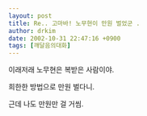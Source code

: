```yaml
---
layout: post
title: Re.. 고마바! 노무현이 만원 벌었군 .
author: drkim
date: 2002-10-31 22:47:16 +0900
tags: [깨달음의대화]
---
```

이래저래 노무현은 복받은 사람이야.
  
희한한 방법으로 만원 벌다니.
  

  
근데 나도 만원만 걸 거씸.